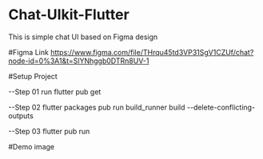 # Chat-UIkit-Flutter
This is simple chat UI based on Figma design


#Figma Link
https://www.figma.com/file/THrqu45td3VP31SgV1CZUf/chat?node-id=0%3A1&t=SlYNhggb0DTRn8UV-1

#Setup Project

--Step 01 
run flutter pub get

--Step 02
flutter packages pub run build_runner build --delete-conflicting-outputs

--Step 03 
flutter pub run 

#Demo image





